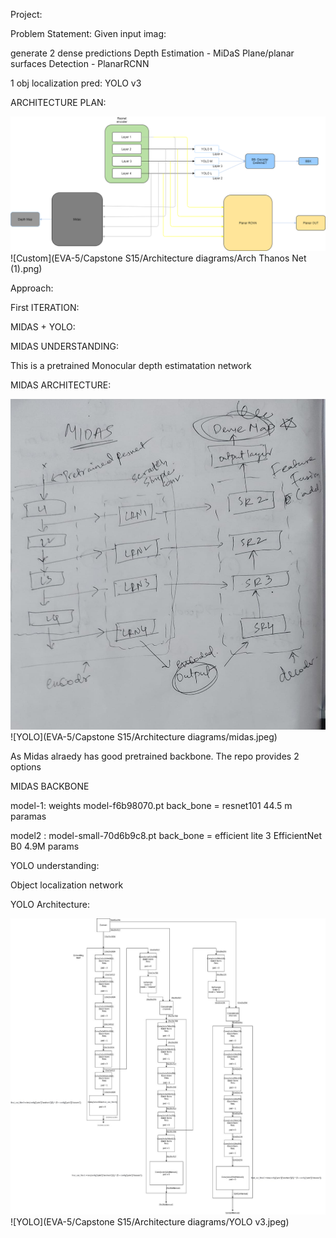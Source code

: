 
Project:

Problem Statement:
Given input imag:

generate 2 dense predictions
Depth Estimation - MiDaS
Plane/planar surfaces Detection - PlanarRCNN

1 obj localization pred:
YOLO v3

ARCHITECTURE PLAN:

![alt text](https://github.com/SainadhAmul/EVA-5/blob/main/Capstone%20S15/Architecture%20diagrams/Arch%20Thanos%20Net%20(1).png)
![Custom](EVA-5/Capstone S15/Architecture diagrams/Arch Thanos Net (1).png)


Approach:

First ITERATION:

MIDAS + YOLO:




MIDAS UNDERSTANDING:

This is a pretrained Monocular depth estimatation network

MIDAS ARCHITECTURE:

![alt text](https://github.com/SainadhAmul/EVA-5/blob/main/Capstone%20S15/Architecture%20diagrams/midas.jpeg)
![YOLO](EVA-5/Capstone S15/Architecture diagrams/midas.jpeg)

As Midas alraedy has good pretrained backbone. The repo provides 2 options

MIDAS BACKBONE

model-1: weights model-f6b98070.pt 
back_bone = resnet101 44.5 m paramas

model2 : model-small-70d6b9c8.pt 
back_bone =  efficient lite 3 EfficientNet B0 4.9M params




YOLO understanding:

Object localization network


YOLO Architecture:

![alt text](https://github.com/SainadhAmul/EVA-5/blob/main/Capstone%20S15/Architecture%20diagrams/YOLO%20v3.jpeg)
![YOLO](EVA-5/Capstone S15/Architecture diagrams/YOLO v3.jpeg)

